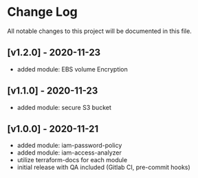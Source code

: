# Change Log

All notable changes to this project will be documented in this file.

<a name="v1.2.0"></a>
## [v1.2.0] - 2020-11-23

- added module: EBS volume Encryption

<a name="v1.1.0"></a>
## [v1.1.0] - 2020-11-23

- added module: secure S3 bucket

<a name="v1.0.0"></a>
## [v1.0.0] - 2020-11-21

- added module: iam-password-policy
- added module: iam-access-analyzer
- utilize terraform-docs for each module
- initial release with QA included (Gitlab CI, pre-commit hooks)
